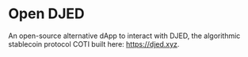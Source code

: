 # Open DJED

An open-source alternative dApp to interact with DJED, the algorithmic stablecoin protocol COTI built here: https://djed.xyz.
